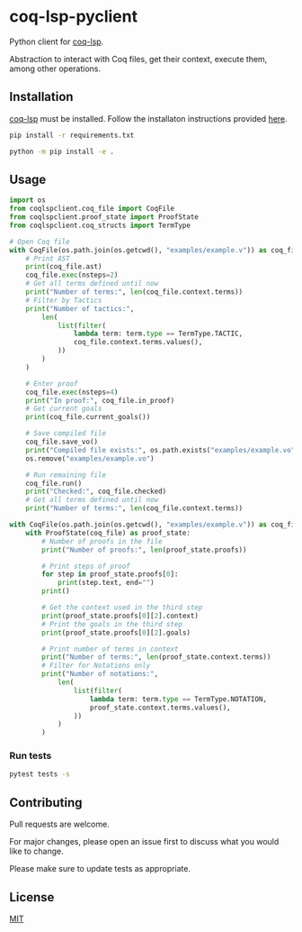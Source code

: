 # coq-lsp-pyclient

Python client for [coq-lsp](https://github.com/ejgallego/coq-lsp).

Abstraction to interact with Coq files, get their context, execute them, among other operations.

## Installation

[coq-lsp](https://github.com/ejgallego/coq-lsp) must be installed. Follow the installaton instructions provided [here](https://github.com/ejgallego/coq-lsp#%EF%B8%8F-installation).

```bash
pip install -r requirements.txt
```

```bash
python -m pip install -e .
```

## Usage
```python
import os
from coqlspclient.coq_file import CoqFile
from coqlspclient.proof_state import ProofState
from coqlspclient.coq_structs import TermType

# Open Coq file
with CoqFile(os.path.join(os.getcwd(), "examples/example.v")) as coq_file:
    # Print AST
    print(coq_file.ast)
    coq_file.exec(nsteps=2)
    # Get all terms defined until now
    print("Number of terms:", len(coq_file.context.terms))
    # Filter by Tactics
    print("Number of tactics:",
        len(
            list(filter(
                lambda term: term.type == TermType.TACTIC,
                coq_file.context.terms.values(),
            ))
        )
    )

    # Enter proof
    coq_file.exec(nsteps=4)
    print("In proof:", coq_file.in_proof)
    # Get current goals
    print(coq_file.current_goals())

    # Save compiled file
    coq_file.save_vo()
    print("Compiled file exists:", os.path.exists("examples/example.vo"))
    os.remove("examples/example.vo")

    # Run remaining file
    coq_file.run()
    print("Checked:", coq_file.checked)
    # Get all terms defined until now
    print("Number of terms:", len(coq_file.context.terms))

with CoqFile(os.path.join(os.getcwd(), "examples/example.v")) as coq_file:
    with ProofState(coq_file) as proof_state:
        # Number of proofs in the file
        print("Number of proofs:", len(proof_state.proofs))

        # Print steps of proof
        for step in proof_state.proofs[0]:
            print(step.text, end="")
        print()

        # Get the context used in the third step
        print(proof_state.proofs[0][2].context)
        # Print the goals in the third step
        print(proof_state.proofs[0][2].goals)

        # Print number of terms in context
        print("Number of terms:", len(proof_state.context.terms))
        # Filter for Notations only
        print("Number of notations:",
            len(
                list(filter(
                    lambda term: term.type == TermType.NOTATION,
                    proof_state.context.terms.values(),
                ))
            )
        )
```

### Run tests

```bash
pytest tests -s
```

## Contributing

Pull requests are welcome. 

For major changes, please open an issue first to discuss what you would like to change.

Please make sure to update tests as appropriate.

## License

[MIT](https://choosealicense.com/licenses/mit/)